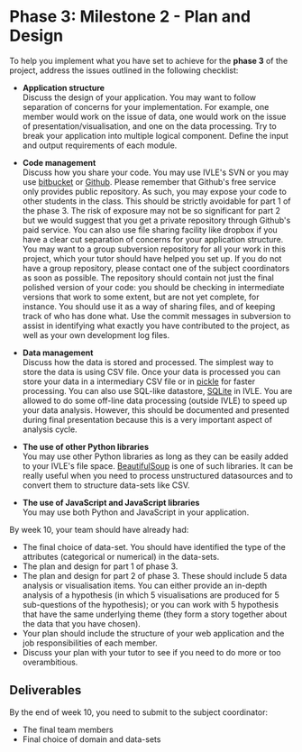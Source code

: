 # Phase 3: Milestone 2 - Plan and Design

To help you implement what you have set to achieve for the **phase 3** of the project, address the issues outlined in the following checklist:

- **Application structure**<br />
Discuss the design of your application. You may want to follow separation of concerns for your implementation. For example, one member would work on the issue of data, one would work on the issue of presentation/visualisation, and one on the data processing. Try to break your application into multiple logical component. Define the input and output requirements of each module.
- **Code management**<br />
Discuss how you share your code. You may use IVLE's SVN or you may use [bitbucket](http://bitbukcet.com) or [Github](http://github.com). Please remember that Github's free service only provides public repository. As such, you may expose your code to other students in the class. This should be strictly avoidable for part 1 of the phase 3. The risk of exposure may not be so significant for part 2 but we would suggest that you get a private repository through Github's paid service. You can also use file sharing facility like dropbox if you have a clear cut separation of concerns for your application structure.
You may want to a group subversion repository for all your work in this project, which your tutor should have helped you set up. If you do not have a group repository, please contact one of the subject coordinators as soon as possible. The repository should contain not just the final polished version of your code: you should be checking in intermediate versions that work to some extent, but are not yet complete, for instance. You should use it as a way of sharing files, and of keeping track of who has done what. Use the commit messages in subversion to assist in identifying what exactly you have contributed to the project, as well as your own development log files.

- **Data management**<br />
Discuss how the data is stored and processed. The simplest way to store the data is using CSV file. Once your data is processed you can store your data in a intermediary CSV file or in [pickle](https://wiki.python.org/moin/UsingPickle) for faster processing. You can also use SQL-like datastore, [SQLite](http://www.sqlite.org/) in IVLE.
You are allowed to do some off-line data processing (outside IVLE) to speed up your data analysis. However, this should be documented and presented during final presentation because this is a very important aspect of analysis cycle.
- **The use of other Python libraries**<br />
You may use other Python libraries as long as they can be easily added to your IVLE's file space. [BeautifulSoup](http://www.crummy.com/software/BeautifulSoup/) is one of such libraries. It can be really useful when you need to process unstructured datasources and to convert them to structure data-sets like CSV.
- **The use of JavaScript and JavaScript libraries**<br />
You may use both Python and JavaScript in your application.

By week 10, your team should have already had:

- The final choice of data-set. You should have identified the type of the attributes (categorical or numerical) in the data-sets.
- The plan and design for part 1 of phase 3.
- The plan and design for part 2 of phase 3. These should include 5 data analysis or visualisation items. You can either provide an in-depth analysis of a hypothesis (in which 5 visualisations are produced for 5 sub-questions of the hypothesis); or you can work with 5 hypothesis that have the same underlying theme (they form a story together about the data that you have chosen).
- Your plan should include the structure of your web application and the job responsibilities of each member.
- Discuss your plan with your tutor to see if you need to do more or too overambitious.

## Deliverables

By the end of week 10, you need to submit to the subject coordinator:

- The final team members
- Final choice of domain and data-sets
